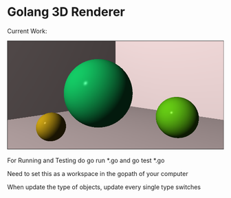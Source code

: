 # Golang 3D Renderer

Current Work:

![Current Work](/CoverPictures/CoverPic1.png)

For Running and Testing do go run *.go and go test *.go

Need to set this as a workspace in the gopath of your computer

When update the type of objects, update every single type switches